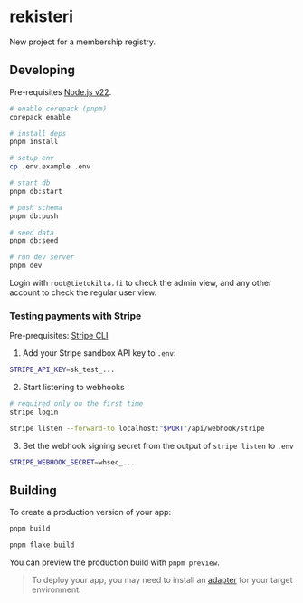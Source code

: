 # rekisteri

New project for a membership registry.

## Developing

Pre-requisites [Node.js v22](https://nodejs.org/en/download).

```bash
# enable corepack (pnpm)
corepack enable

# install deps
pnpm install

# setup env
cp .env.example .env

# start db
pnpm db:start

# push schema
pnpm db:push

# seed data
pnpm db:seed

# run dev server
pnpm dev
```

Login with `root@tietokilta.fi` to check the admin view, and any other account to check the regular user view.

### Testing payments with Stripe

Pre-prequisites: [Stripe CLI](https://docs.stripe.com/stripe-cli#install)

1. Add your Stripe sandbox API key to `.env`:

```bash
STRIPE_API_KEY=sk_test_...
```

2. Start listening to webhooks

```bash
# required only on the first time
stripe login

stripe listen --forward-to localhost:"$PORT"/api/webhook/stripe
```

3. Set the webhook signing secret from the output of `stripe listen` to `.env`

```bash
STRIPE_WEBHOOK_SECRET=whsec_...
```

## Building

To create a production version of your app:

```bash
pnpm build

pnpm flake:build
```

You can preview the production build with `pnpm preview`.

> To deploy your app, you may need to install an [adapter](https://svelte.dev/docs/kit/adapters) for your target environment.
